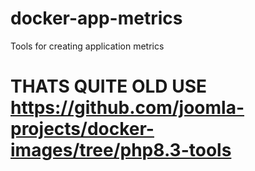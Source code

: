 # docker-app-metrics
Tools for creating application metrics

# THATS QUITE OLD USE https://github.com/joomla-projects/docker-images/tree/php8.3-tools

